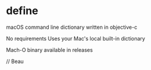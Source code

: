 # define
macOS command line dictionary written in objective-c

No requirements
Uses your Mac's local built-in dictionary


Mach-O binary available in releases

// Beau
